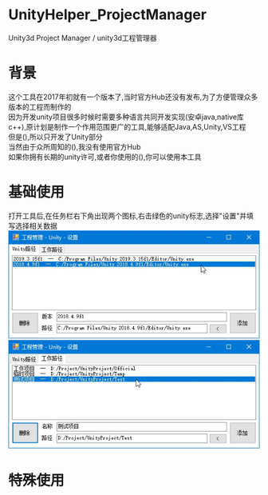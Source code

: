 # UnityHelper_ProjectManager
Unity3d Project Manager / unity3d工程管理器

# 背景
这个工具在2017年初就有一个版本了,当时官方Hub还没有发布,为了方便管理众多版本的工程而制作的  
因为开发unity项目很多时候时需要多种语言共同开发实现(安卓java,native库c++),原计划是制作一个作用范围更广的工具,能够适配Java,AS,Unity,VS工程  
但是(),所以只开发了Unity部分  
当然由于众所周知的(),我没有使用官方Hub  
如果你拥有长期的unity许可,或者你使用的(),你可以使用本工具  

# 基础使用
打开工具后,在任务栏右下角出现两个图标,右击绿色的unity标志,选择"设置"并填写选择相关数据  
![](https://github.com/sharpoverflow/UnityHelper_ProjectManager/blob/main/GitImage/%E8%AE%BE%E7%BD%AE1.jpg)
![](https://github.com/sharpoverflow/UnityHelper_ProjectManager/blob/main/GitImage/%E8%AE%BE%E7%BD%AE2.jpg)

# 特殊使用

